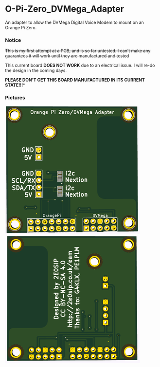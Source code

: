 # O-Pi-Zero_DVMega_Adapter

An adapter to allow the DVMega Digital Voice Modem to mount on an Orange Pi Zero.



### Notice

~~This is my first attempt at a PCB, and is so far untested. I can't make any guarantees it will work until they are manufactured and tested~~

This current board **DOES NOT WORK** due to an electrical issue. I will re-do the design in the coming days.

**PLEASE DON'T GET THIS BOARD MANUFACTURED IN ITS CURRENT STATE!!!***

### Pictures

![Front](images/Front.png?raw=true "Front")
![Rear](images/Rear.png?raw=true "Front")
